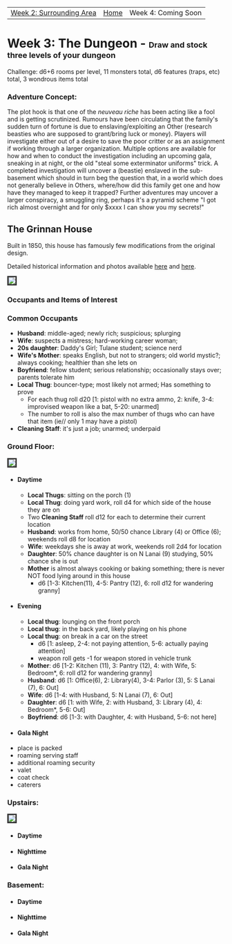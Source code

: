 <script src="{{site.assets}}/javascript/script.js"></script>

<div id="navbar" align="center">
  <table> 
    <tr>
      <td><a href="{{site.url}}/pages/week2.html">Week 2: Surrounding Area</a></td>
      <td><a href="{{site.url}}/index.html">Home</a></td> 
      <td>Week 4: Coming Soon</td>
    </tr>
  </table>
</div>

# Week 3: The Dungeon - <span style="font-size: large;">Draw and stock three levels of your dungeon</span>
Challenge: d6+6 rooms per level, 11 monsters total, d6 features (traps, etc) total, 3 wondrous items total

### Adventure Concept:
The plot hook is that one of the _neuveau riche_ has been acting like a fool and is getting scrutinized. Rumours have
been circulating that the family's sudden turn of fortune is due to enslaving/exploiting an Other (research beasties who
are supposed to grant/bring luck or money). Players will investigate either out of a desire to save the poor
critter or as an assignment if working through a larger organization.  Multiple options are available for how and
when to conduct the investigation including an upcoming gala, sneaking in at night, or the old "steal some
exterminator uniforms" trick. A completed investigation will uncover a (beastie) enslaved in the sub-basement which
should in turn beg the question that, in a world which does not generally believe in Others, where/how did this
family get one and how have they managed to keep it trapped?  Further adventures may uncover a larger conspiracy, a
smuggling ring, perhaps it's a pyramid scheme "I got rich almost overnight and for only $xxxx I can show you my
secrets!"

## The Grinnan House 
Built in 1850, this house has famously few modifications from the original design.

Detailed historical information and photos available 
[here](http://www.historic-structures.com/la/new_orleans/grinnan_house.php) and
 [here](https://www.loc.gov/resource/hhh.la0065.sheet).

<img src="{{site.assets}}/images/grinnan.jpg" style="border: 3px solid #373737;"/>

### Occupants and Items of Interest

### Common Occupants
 - **Husband**: middle-aged; newly rich; suspicious; splurging
 - **Wife**: suspects a mistress; hard-working career woman;
 - **20s daughter**: Daddy's Girl; Tulane student; science nerd
 - **Wife's Mother**: speaks English, but not to strangers; old world mystic?; always cooking; healthier than she lets on
 - **Boyfriend**: fellow student; serious relationship; occasionally stays over; parents tolerate him
 - **Local Thug**: bouncer-type; most likely not armed; Has something to prove
   - For each thug roll d20 [1: pistol with no extra ammo, 2: knife, 3-4: improvised weapon like a bat, 5-20: unarmed]
   - The number to roll is also the max number of thugs who can have that item (ie// only 1 may have a pistol)
 - **Cleaning Staff**: it's just a job; unarmed; underpaid
 
### Ground Floor:

<img src="{{site.assets}}/images/grinnan-ground.png" style="border: 3px solid #373737;"/>

 - #### Daytime
   - **Local Thugs**: sitting on the porch (1)
   - **Local Thug**: doing yard work, roll d4 for which side of the house they are on
   - Two **Cleaning Staff** roll d12 for each to determine their current location
   - **Husband**: works from home, 50/50 chance Library (4) or Office (6); weekends roll d8 for location
   - **Wife**: weekdays she is away at work, weekends roll 2d4 for location
   - **Daughter**: 50% chance daughter is on N Lanai (9) studying, 50% chance she is out
   - **Mother** is almost always cooking or baking something; there is never NOT food lying around in this house
     - d6 [1-3: Kitchen(11), 4-5: Pantry (12), 6: roll d12 for wandering granny]
 - #### Evening
   - **Local thug**: lounging on the front porch
   - **Local thug**: in the back yard, likely playing on his phone
   - **Local thug**: on break in a car on the street
     - d6 [1: asleep, 2-4: not paying attention, 5-6: actually paying attention]
     - weapon roll gets -1 for weapon stored in vehicle trunk 
   - **Mother**: d6 [1-2: Kitchen (11), 3: Pantry (12), 4: with Wife, 5: Bedroom*, 6: roll d12 for wandering granny]   
   - **Husband**: d6 [1: Office(6), 2: Library(4), 3-4: Parlor (3), 5: S Lanai (7), 6: Out] 
   - **Wife**: d6 [1-4: with Husband, 5: N Lanai (7), 6: Out]
   - **Daughter**:  d6 [1: with Wife, 2: with Husband, 3: Library (4), 4: Bedroom*, 5-6: Out] 
   - **Boyfriend**: d6 [1-3: with Daughter, 4: with Husband, 5-6: not here]
  - #### Gala Night
   - place is packed
   - roaming serving staff
   - additional roaming security
   - valet
   - coat check
   - caterers

### Upstairs:

<img src="{{site.assets}}/images/grinnan-upstairs.jpg" style="border: 3px solid #373737;"/>

 - #### Daytime
 - #### Nighttime
 - #### Gala Night

### Basement:
 - #### Daytime
 - #### Nighttime
 - #### Gala Night

